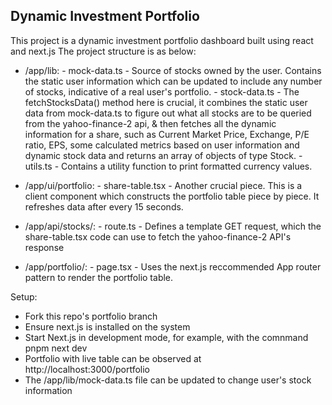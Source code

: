## Dynamic Investment Portfolio

This project is a dynamic investment portfolio dashboard built using react and next.js
The project structure is as below:
 - /app/lib:
        - mock-data.ts - Source of stocks owned by the user. Contains the static user information which can be updated to include any number of stocks, indicative of a real user's portfolio.
        - stock-data.ts - The fetchStocksData() method here is crucial, it combines the static user data from mock-data.ts to figure out what all stocks are to be queried from the yahoo-finance-2 api, & then fetches all the dynamic information for a share, such as Current Market Price, Exchange, P/E ratio, EPS, some calculated metrics based on user information and dynamic stock data and returns an array of objects of type Stock.
        - utils.ts - Contains a utility function to print formatted currency values.

 - /app/ui/portfolio:
        - share-table.tsx - Another crucial piece. This is a client component which constructs the portfolio table piece by piece. It refreshes data after every 15 seconds.

 - /app/api/stocks/:
        - route.ts - Defines a template GET request, which the share-table.tsx code can use to fetch the yahoo-finance-2 API's response 

 - /app/portfolio/:
        - page.tsx - Uses the next.js reccommended App router pattern to render the portfolio table.

Setup:
- Fork this repo's portfolio branch
- Ensure next.js is installed on the system
- Start Next.js in development mode, for example, with the comnmand pnpm next dev
- Portfolio with live table can be observed at http://localhost:3000/portfolio
- The /app/lib/mock-data.ts file can be updated to change user's stock information